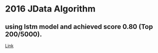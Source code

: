 # 2016 JData Algorithm

using lstm model and achieved score 0.80 (Top 200/5000).
<br>
--- 
[Link](http://www.datafountain.cn/projects/jdata/)


